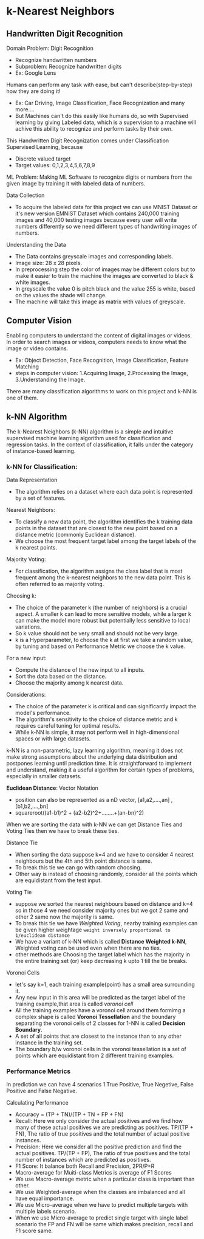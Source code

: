 # k-Nearest Neighbors
## Handwritten Digit Recognition
Domain Problem: Digit Recognition
- Recognize handwritten numbers
- Subproblem: Recognize handwritten digits
- Ex: Google Lens

Humans can perform any task with ease, but can't describe(step-by-step) how they are doing it!
- Ex: Car Driving, Image Classification, Face Recognization and many more....
- But Machines can't do this easily like humans do, so with Supervised learning by giving Labeled data, which is a supervision to a machine will achive this ability to recognize and perform tasks by their own.

This Handwritten Digit Recognization comes under Classification Supervised Learning, because
- Discrete valued target
- Target values: 0,1,2,3,4,5,6,7,8,9

ML Problem: Making ML Software to recognize digits or numbers from the given image by training it with labeled data of numbers.

Data Collection
- To acquire the labeled data for this project we can use MNIST Dataset or it's new version EMNIST Dataset which contains 240,000 training images and 40,000 testing images because every user will write numbers differently so we need different types of handwriting images of numbers.

Understanding the Data
- The Data contains greyscale images and corresponding labels.
- Image size: 28 x 28 pixels.
- In preprocessing step the color of images may be different colors but to make it easier to train the machine the images are converted to black & white images.
- In greyscale the value 0 is pitch black and the value 255 is white, based on the values the shade will change.
- The machine will take this image as matrix with values of greyscale.

## Computer Vision
Enabling computers to understand the content of digital images or videos. In order to search images or videos, computers needs to know what the image or video contains.
- Ex: Object Detection, Face Recognition, Image Classification, Feature Matching
- steps in computer vision: 1.Acquiring Image, 2.Processing the Image, 3.Understanding the Image.

There are many classification algorithms to work on this project and k-NN is one of them.

## k-NN Algorithm
The k-Nearest Neighbors (k-NN) algorithm is a simple and intuitive supervised machine learning algorithm used for classification and regression tasks. In the context of classification, it falls under the category of instance-based learning.
### k-NN for Classification:
Data Representation
- The algorithm relies on a dataset where each data point is represented by a set of features.

Nearest Neighbors:
- To classify a new data point, the algorithm identifies the k training data points in the dataset that are closest to the new point based on a distance metric (commonly Euclidean distance).
- We choose the most frequent target label among the target labels of the k nearest points.

Majority Voting:
- For classification, the algorithm assigns the class label that is most frequent among the k-nearest neighbors to the new data point. This is often referred to as majority voting.

Choosing k:
- The choice of the parameter k (the number of neighbors) is a crucial aspect. A smaller k can lead to more sensitive models, while a larger k can make the model more robust but potentially less sensitive to local variations.
- So k value should not be very small and should not be very large.
- k is a Hyperparameter, to choose the k at first we take a random value, by tuning and based on Performance Metric we choose the k value.

For a new input:
- Compute the distance of the new input to all inputs.
- Sort the data based on the distance.
- Choose the majority among k nearest data.

Considerations:
- The choice of the parameter k is critical and can significantly impact the model's performance.
- The algorithm's sensitivity to the choice of distance metric and k requires careful tuning for optimal results.
- While k-NN is simple, it may not perform well in high-dimensional spaces or with large datasets.

k-NN is a non-parametric, lazy learning algorithm, meaning it does not make strong assumptions about the underlying data distribution and postpones learning until prediction time. It is straightforward to implement and understand, making it a useful algorithm for certain types of problems, especially in smaller datasets.

**Euclidean Distance**: Vector Notation
- position can also be represented as a nD vector, [a1,a2,....,an] , [b1,b2,....,bn]
- squareroot((a1-b1)^2 + (a2-b2)^2+........+(an-bn)^2)

When we are sorting the data with k-NN we can get Distance Ties and Voting Ties then we have to break these ties.

Distance Tie
- When sorting the data suppose k=4 and we have to consider 4 nearest neighbours but the 4th and 5th point distance is same.
- To break this tie we can go with random choosing.
- Other way is instead of choosing randomly, consider all the points which are equidistant from the test input.

Voting Tie
- suppose we sorted the nearest neighbours based on distance and k=4 so in those 4 we need consider majority ones but we got 2 same and other 2 same now the majority is same.
- To break this tie we have *Weighted Voting*, nearby training examples can be given higher weightage `weight inversely proportional to 1/euclidean distance`
- We have a variant of k-NN which is called **Distance Weighted k-NN**, Weighted voting can be used even when there are no ties.
- other methods are Choosing the target label which has the majority in the entire training set (or) keep decreasing k upto 1 till the tie breaks.

Voronoi Cells
- let's say k=1, each training example(point) has a small area surrounding it.
- Any new input in this area will be predicted as the target label of the training example,that area is called *voronoi cell*
- All the training examples have a voronoi cell around them formimg a complex shape is called **Voronoi Tessellation** and the boundary separating the voronoi cells of 2 classes for 1-NN is called **Decision Boundary**.
- A set of all points that are closest to the instance than to any other instance in the training set.
- The boundary b/w voronoi cells in the voronoi tessellation is a set of points which are equidistant from 2 different training examples.
### Performance Metrics
In prediction we can have 4 scenarios 1.True Positive, True Negetive, False Positive and False Negative.

Calculating Performance
- Accuracy = (TP + TN)/(TP + TN + FP + FN)
- Recall: Here we only consider the actual positives and we find how many of these actual positives we are predicting as positives. TP/(TP + FN), The ratio of true positives and the total number of actual positive instances.
- Precision: Here we consider all the positive prediction and find the actual positives. TP/(TP + FP), The ratio of true positives and the total number of instances which are predicted as positives.
- F1 Score: It balance both Recall and Precision, 2PR/P+R
- Macro-average for Muiti-class Metrics is average of F1 Scores
- We use Macro-average metric when a particular class is important than other.
- We use Weighted-average when the classes are imbalanced and all have equal importance.
- We use Micro-average when we have to predict multiple targets with multiple labels scenario.
- When we use Micro-average to predict single target with single label scenario the FP and FN will be same which makes precision, recall and F1 score same.
